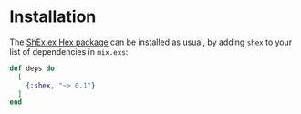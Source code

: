 # Installation

The [ShEx.ex Hex package](https://hex.pm/packages/shex) can be installed as usual, by adding `shex` to your list of dependencies in `mix.exs`:

```elixir
def deps do
  [
    {:shex, "~> 0.1"}
  ]
end
```
